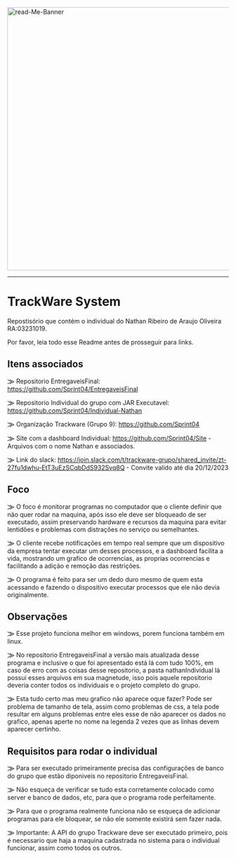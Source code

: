<img src="https://i.ibb.co/fSkYcw4/read-Me-Banner.gif" alt="read-Me-Banner" width="600px">
<hr>

# TrackWare System
Repostisório que contém o individual do Nathan Ribeiro de Araujo Oliveira RA:03231019.

Por favor, leia todo esse Readme antes de prosseguir para links.

## Itens associados

⨠ Repositorio EntregaveisFinal: https://github.com/Sprint04/EntregaveisFinal

⨠ Repositorio Individual do grupo com JAR Executavel: https://github.com/Sprint04/Individual-Nathan

⨠ Organização Trackware (Grupo 9): https://github.com/Sprint04

⨠ Site com a dashboard Individual: https://github.com/Sprint04/Site - Arquivos com o nome Nathan e associados.

⨠ Link do slack: https://join.slack.com/t/trackware-grupo/shared_invite/zt-27fu1dwhu-EtT3uEzSCqbDdS932Svq8Q - Convite valido até dia 20/12/2023


## Foco

⨠ O foco é monitorar programas no computador que o cliente definir que não quer rodar na maquina, após isso ele deve ser bloqueado de ser executado, assim preservando hardware e recursos da maquina para evitar lentidões e problemas com distrações no serviço ou semelhantes.

⨠ O cliente recebe notificações em tempo real sempre que um dispositivo da empresa tentar executar um desses processos, e a dashboard facilita a vida, mostrando um grafico de ocorrencias, as proprias ocorrencias e facilitando a adição e remoção das restrições.

⨠ O programa é feito para ser um dedo duro mesmo de quem esta acessando e fazendo o dispositivo executar processos que ele não devia originalmente.

## Observações

⨠ Esse projeto funciona melhor em windows, porem funciona também em linux.

⨠ No repositorio EntregaveisFinal a versão mais atualizada desse programa e inclusive o que foi apresentado está lá com tudo 100%, em caso de erro com as coisas desse repositorio, a pasta nathanIndividual lá possui esses arquivos em sua magnetude, isso pois aquele repositorio deveria conter todos os individuais e o projeto completo do grupo.

⨠ Esta tudo certo mas meu grafico não aparece oque fazer? Pode ser problema de tamanho de tela, assim como problemas de css, a tela pode resultar em alguns problemas entre eles esse de não aparecer os dados no grafico, apenas aperte no nome na legenda 2 vezes que as linhas devem aparecer certinho.

## Requisitos para rodar o individual

⨠ Para ser executado primeiramente precisa das configurações de banco do grupo que estão diponiveis no repositorio EntregaveisFinal.

⨠ Não esqueça de verificar se tudo esta corretamente colocado como server e banco de dados, etc, para que o programa rode perfeitamente.

⨠ Para que o programa realmente funciona não se esqueça de adicionar programas para ele bloquear, se não ele somente existirá sem fazer nada.

⨠ Importante: A API do grupo Trackware deve ser executado primeiro, pois é necessario que haja a maquina cadastrada no sistema para o individual funcionar, assim como todos os outros.


